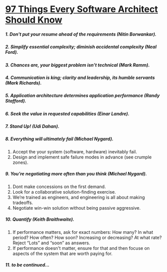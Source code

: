 # [97 Things Every Software Architect Should Know](http://www.uni-obuda.hu/users/boraros-bakucz.andras/2014/methodology/97%20Things%20Every%20Software%20Architect%20Should%20Know.pdf)


##### 1. Don't put your resume ahead of the requirements (Nitin Borwankar).
##### 2. Simplify essential complexity; diminish accidental complexity (Neal Ford).
##### 3. Chances are, your biggest problem isn’t technical (Mark Ramm).
##### 4. Communication is king; clarity and leadership, its humble servants (Mark Richards).
##### 5. Application architecture determines application performance (Randy Stafford).
##### 6. Seek the value in requested capabilities (Einar Landre).
##### 7. Stand Up! (Udi Dahan). 
##### 8. Everything will ultimately fail (Michael Nygard).
1. Accept the your system (software, hardware) inevitably fail.
2. Design and implement safe failure modes in advance (see crumple zones).

##### 9. You’re negotiating more often than you think (Michael Nygard).
1. Dont make concessions on the first demand.
2. Look for a collaborative solution-finding exercise.
3. We’re trained as engineers, and engineering is all about making tradeoffs.
4. Negotiate win-win solution without being passive aggressive.

##### 10. Quantify (Keith Braithwaite).
1. If performance matters, ask for exact numbers: 
    How many? 
    In what period? 
    How often? 
    How soon? 
    Increasing or decreasing? 
    At what rate? 
  Reject “Lots” and “soon” as answers.
2. If performance doesn't matter, ensure for that and then focuse on aspects of the system that are worth paying for.  
    
##### 11. to be continued...
